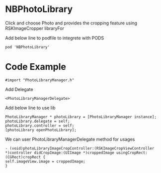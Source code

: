 # NBPhotoLibrary
Click and choose Photo and provides the cropping feature using RSKImageCropper libraryFor 

Add below line to podfile to integrete with PODS
   
    pod 'NBPhotoLibrary' 
# Code Example 
    #import "PhotoLibraryManager.h"

Add Delegate 

    <PhotoLibraryManagerDelegate>

Add below line to use lib 

    PhotoLibraryManager * photoLibrary = [PhotoLibraryManager instance];
    photoLibrary.delegate = self;
    photoLibrary.controller = self;
    [photoLibrary openPhotoLibrary];

We can user PhotoLibraryManagerDelegate method for usages

    - (void)photoLibraryImageCropController:(RSKImageCropViewController *)controller didCropImage:(UIImage *)croppedImage usingCropRect:(CGRect)cropRect {
    self.imageView.image = croppedImage;
    }

